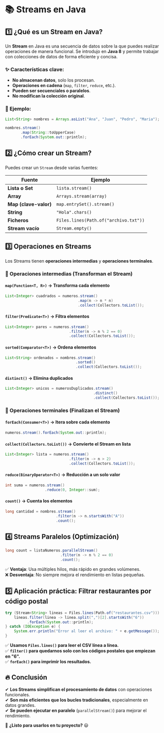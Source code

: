 # 📚 Streams en Java

## 1️⃣ ¿Qué es un Stream en Java?
Un **Stream** en Java es una secuencia de datos sobre la que puedes realizar operaciones de manera funcional. Se introdujo en **Java 8** y permite trabajar con colecciones de datos de forma eficiente y concisa.

### ✨ Características clave:
- **No almacenan datos**, solo los procesan.
- **Operaciones en cadena** (`map`, `filter`, `reduce`, etc.).
- **Pueden ser secuenciales o paralelos**.
- **No modifican la colección original**.

### 📝 Ejemplo:
```java
List<String> nombres = Arrays.asList("Ana", "Juan", "Pedro", "Maria");

nombres.stream()
       .map(String::toUpperCase)
       .forEach(System.out::println);
```

## 2️⃣ ¿Cómo crear un Stream?
Puedes crear un `Stream` desde varias fuentes:

| Fuente | Ejemplo |
|--------|---------|
| **Lista o Set** | `lista.stream()` |
| **Array** | `Arrays.stream(array)` |
| **Map (clave-valor)** | `map.entrySet().stream()` |
| **String** | `"Hola".chars()` |
| **Ficheros** | `Files.lines(Path.of("archivo.txt"))` |
| **Stream vacío** | `Stream.empty()` |

## 3️⃣ Operaciones en Streams
Los Streams tienen **operaciones intermedias** y **operaciones terminales**.

### 🔹 Operaciones intermedias (Transforman el Stream)
#### `map(Function<T, R>)` → Transforma cada elemento
```java
List<Integer> cuadrados = numeros.stream()
                                 .map(n -> n * n)
                                 .collect(Collectors.toList());
```

#### `filter(Predicate<T>)` → Filtra elementos
```java
List<Integer> pares = numeros.stream()
                             .filter(n -> n % 2 == 0)
                             .collect(Collectors.toList());
```

#### `sorted(Comparator<T>)` → Ordena elementos
```java
List<String> ordenados = nombres.stream()
                                .sorted()
                                .collect(Collectors.toList());
```

#### `distinct()` → Elimina duplicados
```java
List<Integer> unicos = numerosDuplicados.stream()
                                        .distinct()
                                        .collect(Collectors.toList());
```

### 🔹 Operaciones terminales (Finalizan el Stream)
#### `forEach(Consumer<T>)` → Itera sobre cada elemento
```java
numeros.stream().forEach(System.out::println);
```

#### `collect(Collectors.toList())` → Convierte el Stream en lista
```java
List<Integer> lista = numeros.stream()
                             .filter(n -> n > 2)
                             .collect(Collectors.toList());
```

#### `reduce(BinaryOperator<T>)` → Reducción a un solo valor
```java
int suma = numeros.stream()
                  .reduce(0, Integer::sum);
```

#### `count()` → Cuenta los elementos
```java
long cantidad = nombres.stream()
                       .filter(n -> n.startsWith("A"))
                       .count();
```

## 4️⃣ Streams Paralelos (Optimización)
```java
long count = listaNumeros.parallelStream()
                         .filter(n -> n % 2 == 0)
                         .count();
```
✅ **Ventaja**: Usa múltiples hilos, más rápido en grandes volúmenes.  
❌ **Desventaja**: No siempre mejora el rendimiento en listas pequeñas.

## 5️⃣ Aplicación práctica: Filtrar restaurantes por código postal
```java
try (Stream<String> lineas = Files.lines(Path.of("restaurantes.csv"))) {
    lineas.filter(linea -> linea.split(",")[2].startsWith("6"))
          .forEach(System.out::println);
} catch (IOException e) {
    System.err.println("Error al leer el archivo: " + e.getMessage());
}
```
✅ **Usamos `Files.lines()` para leer el CSV línea a línea.**  
✅ **`filter()` para quedarnos solo con los códigos postales que empiezan en "6".**  
✅ **`forEach()` para imprimir los resultados.**  

## 🔥 Conclusión
✔ **Los Streams simplifican el procesamiento de datos** con operaciones funcionales.  
✔ **Son más eficientes que los bucles tradicionales**, especialmente en datos grandes.  
✔ **Se pueden ejecutar en paralelo** (`parallelStream()`) para mejorar el rendimiento.  

🚀 **¿Listo para usarlos en tu proyecto?** 😃

